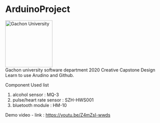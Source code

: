 # ArduinoProject

<img src="https://www.gachon.ac.kr/images/introduce/emblem-blue.jpg" width="150px" height="150px" title="Gachon University"></img><br/>
Gachon university software department 2020 Creative Capstone Design  
Learn to use Arudino and Github.

Component Used list 
1. alcohol sensor : MQ-3
2. pulse/heart rate sensor : SZH-HWS001
3. bluetooth module : HM-10

Demo video - link : https://youtu.be/Z4mZsI-wwds
